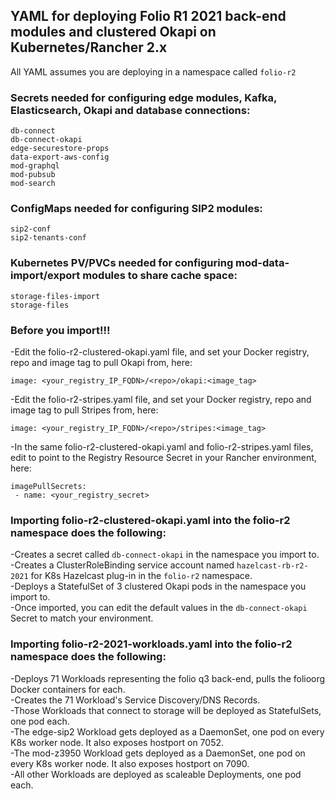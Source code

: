 ## YAML for deploying Folio R1 2021 back-end modules and clustered Okapi on Kubernetes/Rancher 2.x

All YAML assumes you are deploying in a namespace called `folio-r2`

### Secrets needed for configuring edge modules, Kafka, Elasticsearch, Okapi and database connections:

`db-connect`<br/>
`db-connect-okapi`<br/>
`edge-securestore-props`<br/>
`data-export-aws-config`<br/>
`mod-graphql`<br/>
`mod-pubsub`<br/>
`mod-search`<br/>

### ConfigMaps needed for configuring SIP2 modules:

`sip2-conf`<br/>
`sip2-tenants-conf`

### Kubernetes PV/PVCs needed for configuring mod-data-import/export modules to share cache space:

`storage-files-import`<br/>
`storage-files`

### Before you import!!!

-Edit the folio-r2-clustered-okapi.yaml file, and set your Docker registry, repo and image tag to pull Okapi from, here:<br/>

`image: <your_registry_IP_FQDN>/<repo>/okapi:<image_tag>`<br/>

-Edit the folio-r2-stripes.yaml file, and set your Docker registry, repo and image tag to pull Stripes from, here:<br/>

`image: <your_registry_IP_FQDN>/<repo>/stripes:<image_tag>`<br/>

-In the same folio-r2-clustered-okapi.yaml and folio-r2-stripes.yaml files, edit to point to the Registry Resource Secret in your Rancher environment, here:<br/>
```
imagePullSecrets:
 - name: <your_registry_secret>
```
### Importing folio-r2-clustered-okapi.yaml into the folio-r2 namespace does the following:

-Creates a secret called `db-connect-okapi` in the namespace you import to.<br/>
-Creates a ClusterRoleBinding service account named `hazelcast-rb-r2-2021` for K8s Hazelcast plug-in in the `folio-r2` namespace.<br/>
-Deploys a StatefulSet of 3 clustered Okapi pods in the namespace you import to.<br/>
-Once imported, you can edit the default values in the `db-connect-okapi` Secret to match your environment.

### Importing folio-r2-2021-workloads.yaml into the folio-r2 namespace does the following:

-Deploys 71 Workloads representing the folio q3 back-end, pulls the folioorg Docker containers for each.<br/>
-Creates the 71 Workload's Service Discovery/DNS Records.<br/>
-Those Workloads that connect to storage will be deployed as StatefulSets, one pod each.<br/>
-The edge-sip2 Workload gets deployed as a DaemonSet, one pod on every K8s worker node. It also exposes hostport on 7052.<br/>
-The mod-z3950 Workload gets deployed as a DaemonSet, one pod on every K8s worker node. It also exposes hostport on 7090.<br/>
-All other Workloads are deployed as scaleable Deployments, one pod each.
